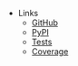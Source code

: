 - Links
  - [GitHub](https://github.com/Red-Hat-AI-Innovation-Team/its_hub)
  - [PyPI](https://pypi.org/project/its_hub/)
  - [Tests](https://github.com/Red-Hat-AI-Innovation-Team/its_hub/actions/workflows/tests.yml)
  - [Coverage](https://codecov.io/gh/Red-Hat-AI-Innovation-Team/its_hub)